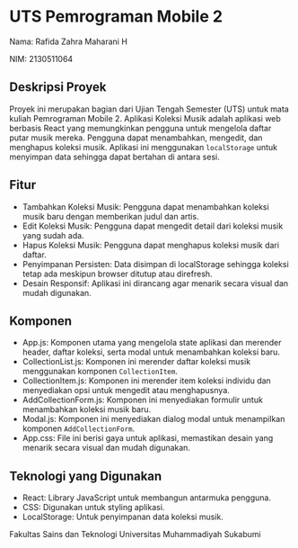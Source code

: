 # UTS Pemrograman Mobile 2
Nama: Rafida Zahra Maharani H

NIM: 2130511064

## Deskripsi Proyek

Proyek ini merupakan bagian dari Ujian Tengah Semester (UTS) untuk mata kuliah Pemrograman Mobile 2. Aplikasi Koleksi Musik adalah aplikasi web berbasis React yang memungkinkan pengguna untuk mengelola daftar putar musik mereka. Pengguna dapat menambahkan, mengedit, dan menghapus koleksi musik. Aplikasi ini menggunakan `localStorage` untuk menyimpan data sehingga dapat bertahan di antara sesi.

## Fitur

- Tambahkan Koleksi Musik: Pengguna dapat menambahkan koleksi musik baru dengan memberikan judul dan artis.
- Edit Koleksi Musik: Pengguna dapat mengedit detail dari koleksi musik yang sudah ada.
- Hapus Koleksi Musik: Pengguna dapat menghapus koleksi musik dari daftar.
- Penyimpanan Persisten: Data disimpan di localStorage sehingga koleksi tetap ada meskipun browser ditutup atau direfresh.
- Desain Responsif: Aplikasi ini dirancang agar menarik secara visual dan mudah digunakan.

## Komponen

- App.js: Komponen utama yang mengelola state aplikasi dan merender header, daftar koleksi, serta modal untuk menambahkan koleksi baru.
- CollectionList.js: Komponen ini merender daftar koleksi musik menggunakan komponen `CollectionItem`.
- CollectionItem.js: Komponen ini merender item koleksi individu dan menyediakan opsi untuk mengedit atau menghapusnya.
- AddCollectionForm.js: Komponen ini menyediakan formulir untuk menambahkan koleksi musik baru.
- Modal.js: Komponen ini menyediakan dialog modal untuk menampilkan komponen `AddCollectionForm`.
- App.css: File ini berisi gaya untuk aplikasi, memastikan desain yang menarik secara visual dan mudah digunakan.

## Teknologi yang Digunakan
- React: Library JavaScript untuk membangun antarmuka pengguna.
- CSS: Digunakan untuk styling aplikasi.
- LocalStorage: Untuk penyimpanan data koleksi musik.

Fakultas Sains dan Teknologi
Universitas Muhammadiyah Sukabumi
